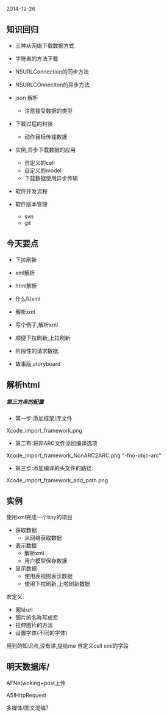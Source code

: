 2014-12-26

## 知识回归

- 三种从网络下载数据方式
 - 字符串的方法下载
 - NSURLConnection的同步方法
 - NSURLCOnneciton的异步方法
- json 解析
	- 注意接受数据的类型
- 下载过程的封装
	- 动作目标传输数据
- 实例,异步下载数据的应用
	- 自定义的cell
	- 自定义的model
	- 下载数据使用异步传输

- 软件开发流程
 
-  软件版本管理
	- svn
	- git
	
## 今天要点
	
- 下拉刷新
- xml解析
- html解析


- 什么叫xml
- 解析xml
- 写个例子,解析xml
- 顺便下拉刷新,上拉刷新
- 阶段性的请求数据.
- 故事版,storyboard

## 解析html

##### 第三方库的配置

- 第一步:添加框架/库文件

Xcode_import_framework.png
- 第二布:将非ARC文件添加编译选项

Xcode_import_framework_NonARC2ARC.png"-fno-objc-arc"
- 第三步:添加编译的头文件的路径:
Xcode_import_framework_add_path.png
## 实例

使用xml完成一个tiny的项目

- 获取数据
	- 从网络获取数据
- 表示数据
	- 解析xml
	- 用户模型保存数据
- 显示数据
	- 使用表视图表示数据
	- 使用下拉刷新,上啦刷新数据

宏定义:

- 网址url
- 图片的名称写成宏
- 拉伸图片的方法
- 设置字体(不同的字体)

用到的知识点,没有讲,提给me
自定义cell
xml的字段


## 明天数据库/

AFNetwoking+post上传

ASIHttpRequest

多媒体/图文混编?


